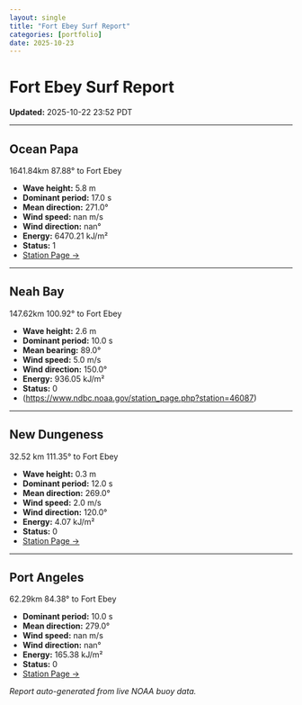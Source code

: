 ```yaml
---
layout: single
title: "Fort Ebey Surf Report"
categories: [portfolio]
date: 2025-10-23
---
```


# Fort Ebey Surf Report
**Updated:** 2025-10-22 23:52 PDT

---

## Ocean Papa 
1641.84km 87.88° to Fort Ebey
- **Wave height:** 5.8 m  
- **Dominant period:** 17.0 s  
- **Mean direction:** 271.0°  
- **Wind speed:** nan m/s  
- **Wind direction:** nan°  
- **Energy:** 6470.21 kJ/m²  
- **Status:** 1  
- [Station Page →](https://www.ndbc.noaa.gov/station_page.php?station=46246)

---

## Neah Bay 
147.62km 100.92° to Fort Ebey

- **Wave height:** 2.6 m  
- **Dominant period:** 10.0 s  
- **Mean bearing:** 89.0°  
- **Wind speed:** 5.0 m/s  
- **Wind direction:** 150.0°  
- **Energy:** 936.05 kJ/m²  
- **Status:** 0  
- (https://www.ndbc.noaa.gov/station_page.php?station=46087)

---

## New Dungeness 
32.52 km 111.35° to Fort Ebey 

- **Wave height:** 0.3 m  
- **Dominant period:** 12.0 s  
- **Mean direction:** 269.0°  
- **Wind speed:** 2.0 m/s  
- **Wind direction:** 120.0°  
- **Energy:** 4.07 kJ/m²  
- **Status:** 0  
- [Station Page →](https://www.ndbc.noaa.gov/station_page.php?station=46088)

---

## Port Angeles 
62.29km 84.38° to Fort Ebey 
- **Dominant period:** 10.0 s  
- **Mean direction:** 279.0°  
- **Wind speed:** nan m/s  
- **Wind direction:** nan°  
- **Energy:** 165.38 kJ/m²  
- **Status:** 0  
- [Station Page →](https://www.ndbc.noaa.gov/station_page.php?station=46267)

*Report auto-generated from live NOAA buoy data.*
